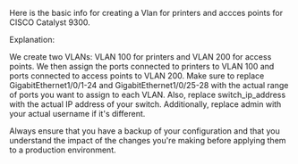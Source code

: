 Here is the basic info for creating a Vlan for printers and accces points for CISCO Catalyst 9300. 





Explanation:

We create two VLANs: VLAN 100 for printers and VLAN 200 for access points.
We then assign the ports connected to printers to VLAN 100 and ports connected to access points to VLAN 200.
Make sure to replace GigabitEthernet1/0/1-24 and GigabitEthernet1/0/25-28 with the actual range of ports you want to assign to each VLAN. 
Also, replace switch_ip_address with the actual IP address of your switch. Additionally, replace admin with your actual username if it's different.


Always ensure that you have a backup of your configuration and that you understand the impact of the changes
you're making before applying them to a production environment.


